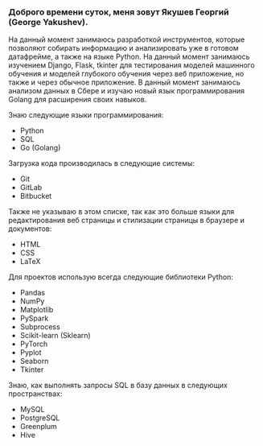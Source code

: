 ### Доброго времени суток, меня зовут Якушев Георгий (George Yakushev).

На данный момент занимаюсь разработкой инструментов, которые позволяют собирать информацию и анализировать уже в готовом датафрейме, а также на языке Python. На данный момент занимаюсь изучением Django, Flask, tkinter для тестирования моделей машинного обучения и моделей глубокого обучения через веб приложение, но также и через обычное приложение. В данный момент занимаюсь анализом данных в Сбере и изучаю новый язык программирования Golang для расширения своих навыков. 

Знаю следующие языки программирования:
- Python
- SQL
- Go (Golang)


Загрузка кода производилась в следующие системы:
- Git
- GitLab
- Bitbucket


Также не указываю в этом списке, так как это больше языки для редактирования веб страницы и стилизации страницы в браузере и документов:
- HTML
- CSS
- LaTeX

Для проектов использую всегда следующие библиотеки Python:
- Pandas
- NumPy
- Matplotlib
- PySpark
- Subprocess
- Scikit-learn (Sklearn)
- PyTorch
- Pyplot
- Seaborn
- Tkinter

Знаю, как выполнять запросы SQL в базу данных в следующих пространствах:
- MySQL
- PostgreSQL
- Greenplum
- Hive
